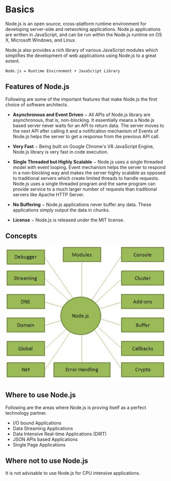 # Basics
Node.js is an open source, cross-platform runtime environment for developing server-side and networking applications. Node.js applications are written in JavaScript, and can be run within the Node.js runtime on OS X, Microsoft Windows, and Linux.

Node.js also provides a rich library of various JavaScript modules which simplifies the development of web applications using Node.js to a great extent.
```
Node.js = Runtime Environment + JavaScript Library
```

## Features of Node.js
Following are some of the important features that make Node.js the first choice of software architects.

* **Asynchronous and Event Driven** − All APIs of Node.js library are asynchronous, that is, non-blocking. It essentially means a Node.js based server never waits for an API to return data. The server moves to the next API after calling it and a notification mechanism of Events of Node.js helps the server to get a response from the previous API call.

* **Very Fast** − Being built on Google Chrome's V8 JavaScript Engine, Node.js library is very fast in code execution.

* **Single Threaded but Highly Scalable** − Node.js uses a single threaded model with event looping. Event mechanism helps the server to respond in a non-blocking way and makes the server highly scalable as opposed to traditional servers which create limited threads to handle requests. Node.js uses a single threaded program and the same program can provide service to a much larger number of requests than traditional servers like Apache HTTP Server.

* **No Buffering** − Node.js applications never buffer any data. These applications simply output the data in chunks.

* **License** − Node.js is released under the MIT license.

## Concepts
<p align="center">
  <img src="images/nodejs_concepts.jpg" width="600"/>
</p>

## Where to use Node.js
Following are the areas where Node.js is proving itself as a perfect technology partner.
* I/O bound Applications
* Data Streaming Applications
* Data Intensive Real-time Applications (DIRT)
* JSON APIs based Applications
* Single Page Applications


## Where not to use Node.js
It is not advisable to use Node.js for CPU intensive applications.
